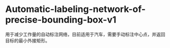 # Automatic-labeling-network-of-precise-bounding-box-v1
用于减少工作量的自动标注网络，目前适用于汽车，需要手动标注中心点，并返回目标的最小外接矩形。
